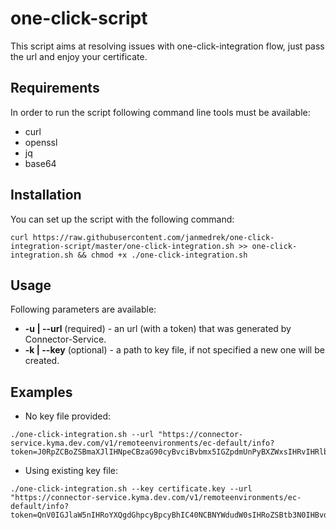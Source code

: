 # one-click-script

This script aims at resolving issues with one-click-integration flow, just pass the url and enjoy your certificate.

## Requirements

In order to run the script following command line tools must be available:
- curl
- openssl
- jq
- base64

## Installation

You can set up the script with the following command:
```
curl https://raw.githubusercontent.com/janmedrek/one-click-integration-script/master/one-click-integration.sh >> one-click-integration.sh && chmod +x ./one-click-integration.sh
```

## Usage

Following parameters are available:
- __-u | --url__ (required) - an url (with a token) that was generated by Connector-Service.
- __-k | --key__ (optional) - a path to key file, if not specified a new one will be created.

## Examples

- No key file provided:
```
./one-click-integration.sh --url "https://connector-service.kyma.dev.com/v1/remoteenvironments/ec-default/info?token=J0RpZCBoZSBmaXJlIHNpeCBzaG90cyBvciBvbmx5IGZpdmUnPyBXZWxsIHRvIHRlbGwgeW91IHRoZSB0cnV0aCwgaW4gYWxsIHRoaXMgZXhjaXRlbWVudCwgaSBraW5kIG9mIGxvc3QgdHJhY2sgbXlzZWxmLg=="
```
- Using existing key file:
```
./one-click-integration.sh --key certificate.key --url "https://connector-service.kyma.dev.com/v1/remoteenvironments/ec-default/info?token=QnV0IGJlaW5nIHRoYXQgdGhpcyBpcyBhIC40NCBNYWdudW0sIHRoZSBtb3N0IHBvd2VyZnVsIGhhbmRndW4gaW4gdGhlIHdvcmxkLCBhbmQgd291bGQgYmxvdyB5b3VyIGhlYWQgY2xlYW4gb2ZmLCB5b3UndmUgZ290IHRvIGFzayB5b3Vyc2VsZiBvbmUgcXVlc3Rpb246ICdEbyBJIGZlZWwgbHVja3k/JyBXZWxsIGRvIHlhLCBwdW5rPw=="
```

